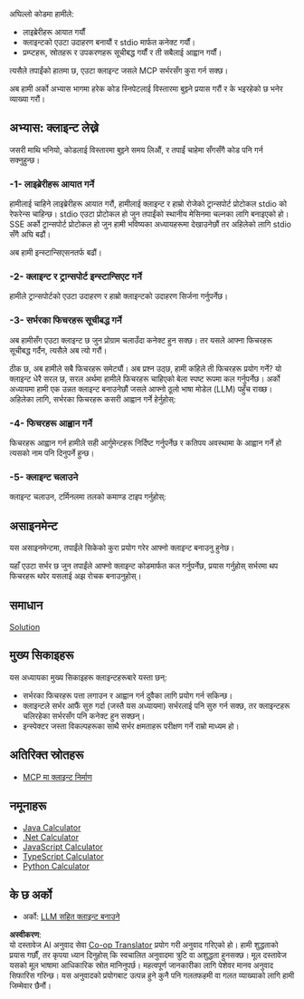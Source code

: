 <!--
CO_OP_TRANSLATOR_METADATA:
{
  "original_hash": "2342baa570312086fc19edcf41320250",
  "translation_date": "2025-06-17T15:35:13+00:00",
  "source_file": "03-GettingStarted/02-client/README.md",
  "language_code": "ne"
}
-->
अघिल्लो कोडमा हामीले:

- लाइब्रेरीहरू आयात गर्यौं
- क्लाइन्टको एउटा उदाहरण बनायौं र stdio मार्फत कनेक्ट गर्यौं।
- प्रम्प्टहरू, स्रोतहरू र उपकरणहरू सूचीबद्ध गर्यौं र ती सबैलाई आह्वान गर्यौं।

त्यसैले तपाईंको हातमा छ, एउटा क्लाइन्ट जसले MCP सर्भरसँग कुरा गर्न सक्छ।

अब हामी अर्को अभ्यास भागमा हरेक कोड स्निपेटलाई विस्तारमा बुझ्ने प्रयास गरौं र के भइरहेको छ भनेर व्याख्या गरौं।

## अभ्यास: क्लाइन्ट लेख्ने

जसरी माथि भनियो, कोडलाई विस्तारमा बुझ्ने समय लिऔं, र तपाईं चाहेमा सँगसँगै कोड पनि गर्न सक्नुहुन्छ।

### -1- लाइब्रेरीहरू आयात गर्ने

हामीलाई चाहिने लाइब्रेरीहरू आयात गरौं, हामीलाई क्लाइन्ट र हाम्रो रोजेको ट्रान्सपोर्ट प्रोटोकल stdio को रेफरेन्स चाहिन्छ। stdio एउटा प्रोटोकल हो जुन तपाईंको स्थानीय मेसिनमा चल्नका लागि बनाइएको हो। SSE अर्को ट्रान्सपोर्ट प्रोटोकल हो जुन हामी भविष्यका अध्यायहरूमा देखाउनेछौं तर अहिलेको लागि stdio सँगै अघि बढौं।

अब हामी इन्स्टान्सिएसनतर्फ बढौं।

### -2- क्लाइन्ट र ट्रान्सपोर्ट इन्स्टान्सिएट गर्ने

हामीले ट्रान्सपोर्टको एउटा उदाहरण र हाम्रो क्लाइन्टको उदाहरण सिर्जना गर्नुपर्नेछ।

### -3- सर्भरका फिचरहरू सूचीबद्ध गर्ने

अब हामीसँग एउटा क्लाइन्ट छ जुन प्रोग्राम चलाउँदा कनेक्ट हुन सक्छ। तर यसले आफ्ना फिचरहरू सूचीबद्ध गर्दैन, त्यसैले अब त्यो गरौं।

ठीक छ, अब हामीले सबै फिचरहरू समेट्यौं। अब प्रश्न उठ्छ, हामी कहिले ती फिचरहरू प्रयोग गर्ने? यो क्लाइन्ट धेरै सरल छ, सरल अर्थमा हामीले फिचरहरू चाहिएको बेला स्पष्ट रूपमा कल गर्नुपर्नेछ। अर्को अध्यायमा हामी एक उन्नत क्लाइन्ट बनाउनेछौं जसले आफ्नो ठूलो भाषा मोडेल (LLM) पहुँच राख्छ। अहिलेका लागि, सर्भरका फिचरहरू कसरी आह्वान गर्ने हेर्नुहोस्:

### -4- फिचरहरू आह्वान गर्ने

फिचरहरू आह्वान गर्न हामीले सही आर्गुमेन्टहरू निर्दिष्ट गर्नुपर्नेछ र कतिपय अवस्थामा के आह्वान गर्ने हो त्यसको नाम पनि दिनुपर्ने हुन्छ।

### -5- क्लाइन्ट चलाउने

क्लाइन्ट चलाउन, टर्मिनलमा तलको कमाण्ड टाइप गर्नुहोस्:

## असाइनमेन्ट

यस असाइनमेन्टमा, तपाईंले सिकेको कुरा प्रयोग गरेर आफ्नो क्लाइन्ट बनाउनु हुनेछ।

यहाँ एउटा सर्भर छ जुन तपाईंले आफ्नो क्लाइन्ट कोडमार्फत कल गर्नुपर्नेछ, प्रयास गर्नुहोस् सर्भरमा थप फिचरहरू थपेर यसलाई अझ रोचक बनाउनुहोस्।

## समाधान

[Solution](./solution/README.md)

## मुख्य सिकाइहरू

यस अध्यायका मुख्य सिकाइहरू क्लाइन्टहरूबारे यस्ता छन्:

- सर्भरका फिचरहरू पत्ता लगाउन र आह्वान गर्न दुवैका लागि प्रयोग गर्न सकिन्छ।
- क्लाइन्टले सर्भर आफैं सुरु गर्दा (जस्तै यस अध्यायमा) सर्भरलाई पनि सुरु गर्न सक्छ, तर क्लाइन्टहरू चलिरहेका सर्भरसँग पनि कनेक्ट हुन सक्छन्।
- इन्स्पेक्टर जस्ता विकल्पहरूका साथै सर्भर क्षमताहरू परीक्षण गर्ने राम्रो माध्यम हो।

## अतिरिक्त स्रोतहरू

- [MCP मा क्लाइन्ट निर्माण](https://modelcontextprotocol.io/quickstart/client)

## नमूनाहरू

- [Java Calculator](../samples/java/calculator/README.md)
- [.Net Calculator](../../../../03-GettingStarted/samples/csharp)
- [JavaScript Calculator](../samples/javascript/README.md)
- [TypeScript Calculator](../samples/typescript/README.md)
- [Python Calculator](../../../../03-GettingStarted/samples/python)

## के छ अर्को

- अर्को: [LLM सहित क्लाइन्ट बनाउने](/03-GettingStarted/03-llm-client/README.md)

**अस्वीकरण**:  
यो दस्तावेज AI अनुवाद सेवा [Co-op Translator](https://github.com/Azure/co-op-translator) प्रयोग गरी अनुवाद गरिएको हो। हामी शुद्धताको प्रयास गर्छौं, तर कृपया ध्यान दिनुहोस् कि स्वचालित अनुवादमा त्रुटि वा अशुद्धता हुनसक्छ। मूल दस्तावेज यसको मूल भाषामा आधिकारिक स्रोत मानिनुपर्छ। महत्वपूर्ण जानकारीका लागि पेशेवर मानव अनुवाद सिफारिस गरिन्छ। यस अनुवादको प्रयोगबाट उत्पन्न हुने कुनै पनि गलतफहमी वा गलत व्याख्याको लागि हामी जिम्मेवार छैनौं।